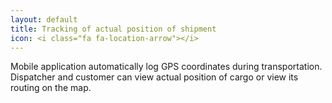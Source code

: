 ```yaml
---
layout: default
title: Tracking of actual position of shipment
icon: <i class="fa fa-location-arrow"></i>
---
```


Mobile application automatically log GPS coordinates during transportation. Dispatcher  and customer can view actual position of cargo or view its routing on the map.